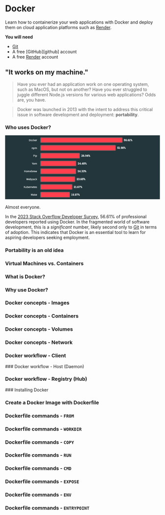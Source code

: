 # Docker

Learn how to containerize your web applications with Docker and deploy them on cloud application platforms such as [Render][render].

**You will need**

* [Git][git]
* A free [GitHub][github] account
* A free [Render][render] account



## "It works on my machine."

<!-- slide-front-matter class: center, middle -->

> Have you ever had an application work on one operating system,
> such as MacOS, but not on another? Have you ever struggled to juggle
> different Node.js versions for various web applications? Odds are, you have.

> Docker was launched in 2013 with the intent to address this critical
> issue in software development and deployment: **portability**.



### Who uses Docker?

<!-- slide-column -->

<p class='center'><img class='w100' src='images/stack-overflow-survey.png' /></p>

<!-- slide-column -->
Almost everyone.

In the [2023 Stack Overflow Developer Survey][stack-overflow-survey],
56.61% of professional developers reported using Docker. In the fragmented
world of software development, this is a *significant* number, likely second only to [Git][git] in terms of adoption. This indicates that Docker is an essential tool to learn for aspiring developers seeking employment.



### Portability is an old idea



### Virtual Machines vs. Containers



### What is Docker?



### Why use Docker?



### Docker concepts - Images



### Docker concepts - Containers



### Docker concepts - Volumes



### Docker concepts - Network



### Docker workflow - Client



### Docker workflow - Host (Daemon)



### Docker workflow - Registry (Hub)



### Installing Docker



### Create a Docker Image with Dockerfile



### Dockerfile commands - `FROM`



### Dockerfile commands - `WORKDIR`



### Dockerfile commands - `COPY`



### Dockerfile commands - `RUN`



### Dockerfile commands - `CMD`



### Dockerfile commands - `EXPOSE`



### Dockerfile commands - `ENV`



### Dockerfile commands - `ENTRYPOINT`




[git]: https://git-scm.com
[render]: https://render.com
[stack-overflow-survey]: https://survey.stackoverflow.co/2023/

